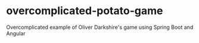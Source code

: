 # overcomplicated-potato-game
Overcomplicated example of Oliver Darkshire's game using Spring Boot and Angular
